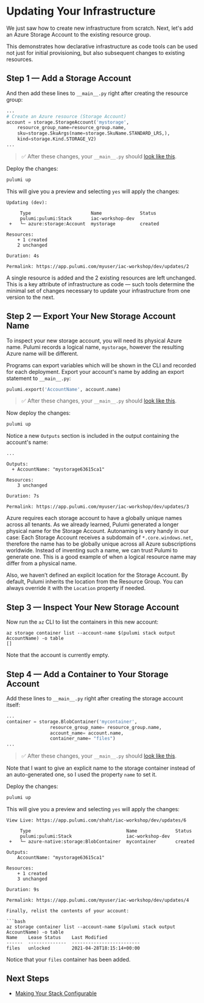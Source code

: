 # Updating Your Infrastructure

We just saw how to create new infrastructure from scratch. Next, let's add an Azure Storage Account to the existing resource group.

This demonstrates how declarative infrastructure as code tools can be used not just for initial provisioning, but also subsequent changes to existing resources.

## Step 1 &mdash; Add a Storage Account

And then add these lines to `__main__.py` right after creating the resource group:

```python
...
# Create an Azure resource (Storage Account)
account = storage.StorageAccount('mystorage',
    resource_group_name=resource_group.name,
    sku=storage.SkuArgs(name=storage.SkuName.STANDARD_LRS,),
    kind=storage.Kind.STORAGE_V2)
...
```

> :white_check_mark: After these changes, your `__main__.py` should [look like this](./code/04-updating-your-infrastructure/step1.py).

Deploy the changes:

```bash
pulumi up
```

This will give you a preview and selecting `yes` will apply the changes:

```
Updating (dev):

     Type                      Name              Status
     pulumi:pulumi:Stack       iac-workshop-dev
 +   └─ azure:storage:Account  mystorage         created

Resources:
    + 1 created
    2 unchanged

Duration: 4s

Permalink: https://app.pulumi.com/myuser/iac-workshop/dev/updates/2
```

A single resource is added and the 2 existing resources are left unchanged. This is a key attribute of infrastructure as code &mdash; such tools determine the minimal set of changes necessary to update your infrastructure from one version to the next.

## Step 2 &mdash; Export Your New Storage Account Name

To inspect your new storage account, you will need its physical Azure name. Pulumi records a logical name, `mystorage`, however the resulting Azure name will be different.

Programs can export variables which will be shown in the CLI and recorded for each deployment. Export your account's name by adding an export statement to `__main__.py`:

```python
pulumi.export('AccountName', account.name)
```

> :white_check_mark: After these changes, your `__main__.py` should [look like this](./code/04-updating-your-infrastructure/step2.py).

Now deploy the changes:

```bash
pulumi up
```

Notice a new `Outputs` section is included in the output containing the account's name:

```
...

Outputs:
  + AccountName: "mystorage63615ca1"

Resources:
    3 unchanged

Duration: 7s

Permalink: https://app.pulumi.com/myuser/iac-workshop/dev/updates/3
```

Azure requires each storage account to have a globally unique names across all tenants. As we already learned, Pulumi generated a longer physical name for the Storage Account. Autonaming is very handy in our case: Each Storage Account receives a subdomain of `*.core.windows.net`, therefore the name has to be globally unique across all Azure subscriptions worldwide. Instead of inventing such a name, we can trust Pulumi to generate one.  This is a good example of when a logical resource name may differ from a physical name.

Also, we haven’t defined an explicit location for the Storage Account. By default, Pulumi inherits the location from the Resource Group. You can always override it with the `Location` property if needed.

## Step 3 &mdash; Inspect Your New Storage Account

Now run the `az` CLI to list the containers in this new account:

```
az storage container list --account-name $(pulumi stack output AccountName) -o table
[]
```

Note that the account is currently empty.

## Step 4 &mdash; Add a Container to Your Storage Account

Add these lines to `__main__.py` right after creating the storage account itself:

```python
...
container = storage.BlobContainer('mycontainer',
                resource_group_name= resource_group.name,
                account_name= account.name,
                container_name= "files")
...
```

> :white_check_mark: After these changes, your `__main__.py` should [look like this](./code/04-updating-your-infrastructure/step4.py).

Note that I want to give an explicit name to the storage container instead of an auto-generated one, so I used the property `name` to set it.

Deploy the changes:

```bash
pulumi up
```

This will give you a preview and selecting `yes` will apply the changes:

```
View Live: https://app.pulumi.com/shaht/iac-workshop/dev/updates/6

     Type                                   Name              Status      
     pulumi:pulumi:Stack                    iac-workshop-dev              
 +   └─ azure-native:storage:BlobContainer  mycontainer       created     
 
Outputs:
    AccountName: "mystorage63615ca1"

Resources:
    + 1 created
    3 unchanged

Duration: 9s

Permalink: https://app.pulumi.com/myuser/iac-workshop/dev/updates/4

Finally, relist the contents of your account:

```bash
az storage container list --account-name $(pulumi stack output AccountName) -o table
Name    Lease Status    Last Modified
------  --------------  -------------------------
files   unlocked        2021-04-28T18:15:14+00:00
```

Notice that your `files` container has been added.

## Next Steps

* [Making Your Stack Configurable](./05-making-your-stack-configurable.md)
